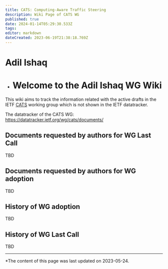 ```yaml
---
title: CATS: Computing-Aware Traffic Steering
description: Wiki Page of CATS WG
published: true
date: 2024-01-14T05:29:30.533Z
tags: 
editor: markdown
dateCreated: 2023-06-19T21:38:18.769Z
---
```


# Adil Ishaq

- # Welcome to the Adil Ishaq WG Wiki

This wiki aims to track the information related with the active drafts in the IETF [CATS](https://datatracker.ietf.org/group/cats/) working group which is not shown in the IETF datatracker. 

The datatracker of the CATS WG:
https://datatracker.ietf.org/wg/cats/documents/


## Documents requested by authors for WG Last Call
TBD


## Documents requested by authors for WG adoption
TBD  
   
## History of WG adoption
TBD

## History of WG Last Call
TBD


---

*The content of this page was last updated on 2023-05-24.
